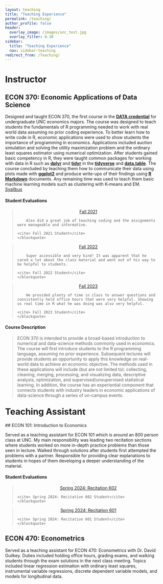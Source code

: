 ```yaml
---
layout: teaching
title: "Teaching Experience"
permalink: /teaching/
author_profile: false
header:
  overlay_image: /images/unc_test.jpg
  overlay_filter: 0.30
sidebar:
  title: "Teaching Experience"
  nav: sidebar-teaching
redirect_from: /Teaching/
---
```


# Instructor

## ECON 370: Economic Applications of Data Science 

Designed and taught ECON 370, the first course in the [**DATA credential**](https://econ.unc.edu/undergraduate/data-science-credential/) for undergraduate UNC economics majors. The course was designed to teach students the fundamentals of R programming needed to work with real world data assuming no prior coding experience. To better learn how to write code in R, economic applications were used to show students the importance of programming in economics. Applications included auction simulation and solving the utility maximization problem and the ordinary least squares estimator using numerical optimization. After students gained basic competency in R, they were taught common packages for working with data in R such as [**dplyr**](https://dplyr.tidyverse.org) and [**tidyr**](https://tidyr.tidyverse.org) in the [**tidyverse**](https://www.tidyverse.org) and [**data.table**](https://cran.r-project.org/web/packages/data.table/vignettes/datatable-intro.html). The course concluded by teaching them how to communicate their data using plots made with [**ggplot2**](https://ggplot2.tidyverse.org) and produce write-ups of their findings using [**R Markdown**](https://rmarkdown.rstudio.com) documents. Any remaining time was used to teach them basic machine learning models such as clustering with K-means and EM. &nbsp; <a href="http://alexmarsh.io/files/ECON370_Syllabus_Fall2023.pdf" class="btn btn--primary btn--small btn--half">Syallbus</a> 

#### Student Evaluations
<div class="quote__container">
  
  <!-- First Quote -->
  <div class="quote__minipage">
    <blockquote>
    	<center style="margin-bottom: 0.25em;"> <a style="font-style: normal;" href="http://alexmarsh.io/files/ECON390_Fall2021_Evals.pdf" class="btn btn--primary btn--large btn--half">Fall 2021</a> </center>
    	
    	Alex did a great job of teaching coding and the assignments were manageable and informative. 
  
    <cite> Fall 2021 Student</cite>
    </blockquote>
  </div>
  <div class="quote__minipage">
    <blockquote>
    	<center style="margin-bottom: 0.25em;"> <a style="font-style: normal;" href="http://alexmarsh.io/files/ECON370_Fall2022_Evals.pdf" class="btn btn--primary btn--large btn--half">Fall 2022</a> </center>
    	
    	Super accessible and very kind! It was apparent that he cared a lot about the class material and went out of his way to be helpful to students.
  
    <cite> Fall 2022 Student</cite>
    </blockquote>
  </div>
  <div class="quote__minipage">
    <blockquote>
    	<center style="margin-bottom: 0.25em;"><a style="font-style: normal;" href="http://alexmarsh.io/files/ECON370_Fall2023_Evals.pdf" class="btn btn--primary btn--large btn--half">Fall 2023</a></center>
    	
    	He provided plenty of time in class to answer questions and consistently held office hours that were very helpful. Showing us real time in R what he was doing was also very helpful.
  
    <cite> Fall 2023 Student</cite>
    </blockquote>
  </div>
</div>

#### Course Description 

<blockquote>  
ECON 370 is intended to provide a broad-based introduction to numerical and data-science methods commonly used in economics. The course will first introduce students to the R programming language, assuming no prior experience.  Subsequent lectures will provide students an opportunity to apply this knowledge on real-world data to achieve an economic objective.  The methods used in these applications will include (but are not limited to): collecting, cleaning, merging, processing, and visualizing data, descriptive analysis, optimization, and supervised/unsupervised statistical learning. In addition, the course has an experiential component that connects students with industry leaders in economic applications of data-science through a series of on-campus events. 
</blockquote>


<h1 style="margin-top: 1em;">
Teaching Assistant
</h1>
## ECON 101: Introduction to Economics
 
 Served as a teaching assistant for ECON 101 which is around an 800 person class at UNC. My main responsibility was leading two recitation sections where students worked on more in-depth practice problems than those seen in lecture. Walked through solutions after students first attempted the problems with a partner. Responsible for providing clear explanations to students in hopes of them developing a deeper understanding of the material. 

#### Student Evaluations

<div class="quote__container">
  
  <!-- First Quote -->
  <div class="quote__minipage">
    <blockquote>
    	<center style="margin-bottom: 0.25em;"> <a style="font-style: normal;" href="https://alexmarsh.io/files/ECON101-602_Spring2024_Evals.pdf" class="btn btn--primary btn--large btn--half"> Spring 2024: Recitation 602 </a> </center>
    	
  
    <cite> Spring 2024: Recitation 602 Student</cite>
    </blockquote>
  </div>
  <div class="quote__minipage">
    <blockquote>
    	<center style="margin-bottom: 0.25em;"> <a style="font-style: normal;" href="https://alexmarsh.io/files/ECON101-601_Spring2024_Evals.pdf" class="btn btn--primary btn--large btn--half"> Spring 2024: Recitation 601 </a>  </center>
    	
  
    <cite> Spring 2024: Recitation 601 Student</cite>
    </blockquote>
  </div>
</div>



## ECON 470: Econometrics

Served as a teaching assistant for ECON 470: Econometrics with Dr. David Guilkey. Duties included holding office hours, grading exams, and walking students through the exam solutions in the next class meeting. Topics included linear regression estimation with ordinary least squares, instrumental variable regressions, discrete dependent variable models, and models for longitudinal data. 